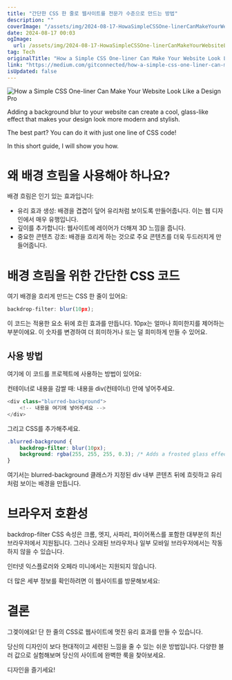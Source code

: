```yaml
---
title: "간단한 CSS 한 줄로 웹사이트를 전문가 수준으로 만드는 방법"
description: ""
coverImage: "/assets/img/2024-08-17-HowaSimpleCSSOne-linerCanMakeYourWebsiteLookLikeaDesignPros_0.png"
date: 2024-08-17 00:03
ogImage: 
  url: /assets/img/2024-08-17-HowaSimpleCSSOne-linerCanMakeYourWebsiteLookLikeaDesignPros_0.png
tag: Tech
originalTitle: "How a Simple CSS One-liner Can Make Your Website Look Like a Design Pros"
link: "https://medium.com/gitconnected/how-a-simple-css-one-liner-can-make-your-website-look-like-a-design-pros-64aa870bf4b7"
isUpdated: false
---
```




![How a Simple CSS One-liner Can Make Your Website Look Like a Design Pro](/assets/img/2024-08-17-HowaSimpleCSSOne-linerCanMakeYourWebsiteLookLikeaDesignPros_0.png)

Adding a background blur to your website can create a cool, glass-like effect that makes your design look more modern and stylish.

The best part? You can do it with just one line of CSS code!

In this short guide, I will show you how.


<div class="content-ad"></div>

# 왜 배경 흐림을 사용해야 하나요?

배경 흐림은 인기 있는 효과입니다:

- 유리 효과 생성: 배경을 겹겹이 덮어 유리처럼 보이도록 만들어줍니다. 이는 웹 디자인에서 매우 유행입니다.
- 깊이를 추가합니다: 웹사이트에 레이어가 더해져 3D 느낌을 줍니다.
- 중요한 콘텐츠 강조: 배경을 흐리게 하는 것으로 주요 콘텐츠를 더욱 두드러지게 만들어줍니다.

# 배경 흐림을 위한 간단한 CSS 코드

<div class="content-ad"></div>

여기 배경을 흐리게 만드는 CSS 한 줄이 있어요:

```js
backdrop-filter: blur(10px);
```

이 코드는 적용한 요소 뒤에 흐린 효과를 만듭니다. 10px는 얼마나 희미한지를 제어하는 부분이에요. 이 숫자를 변경하여 더 희미하거나 또는 덜 희미하게 만들 수 있어요.

## 사용 방법

<div class="content-ad"></div>

여기에 이 코드를 프로젝트에 사용하는 방법이 있어요:

컨테이너로 내용을 감쌀 때: 내용을 div(컨테이너) 안에 넣어주세요.

```js
<div class="blurred-background">
    <!-- 내용을 여기에 넣어주세요 -->
</div>
```

그리고 CSS를 추가해주세요.

<div class="content-ad"></div>

```css
.blurred-background {
    backdrop-filter: blur(10px);
    background: rgba(255, 255, 255, 0.3); /* Adds a frosted glass effect */
}
```

여기서는 blurred-background 클래스가 지정된 div 내부 콘텐츠 뒤에 흐릿하고 유리처럼 보이는 배경을 만듭니다.

# 브라우저 호환성

backdrop-filter CSS 속성은 크롬, 엣지, 사파리, 파이어폭스를 포함한 대부분의 최신 브라우저에서 지원됩니다. 그러나 오래된 브라우저나 일부 모바일 브라우저에서는 작동하지 않을 수 있습니다.


<div class="content-ad"></div>

인터넷 익스플로러와 오페라 미니에서는 지원되지 않습니다.

더 많은 세부 정보를 확인하려면 이 웹사이트를 방문해보세요:

# 결론

그겣이에요! 단 한 줄의 CSS로 웹사이트에 멋진 유리 효과를 만들 수 있습니다.

<div class="content-ad"></div>

당신의 디자인이 보다 현대적이고 세련된 느낌을 줄 수 있는 쉬운 방법입니다. 다양한 블러 값으로 실험해보며 당신의 사이트에 완벽한 룩을 찾아보세요.

디자인을 즐기세요!
